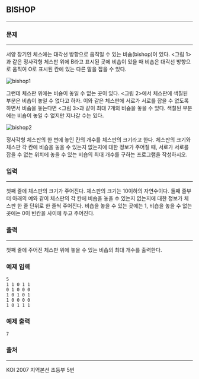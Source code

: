 ## BISHOP
***
### 문제
***
서양 장기인 체스에는 대각선 방향으로 움직일 수 있는 비숍(bishop)이 있다. <그림 1>과 같은 정사각형 체스판 위에 B라고 표시된 곳에 비숍이 있을 때 비숍은 대각선 방향으로 움직여 O로 표시된 칸에 있는 다른 말을 잡을 수 있다.

![bishop1](https://user-images.githubusercontent.com/12872904/57305525-31cc3400-711c-11e9-9195-445a85c95c18.png)

그런데 체스판 위에는 비숍이 놓일 수 없는 곳이 있다. <그림 2>에서 체스판에 색칠된 부분은 비숍이 놓일 수 없다고 하자. 이와 같은 체스판에 서로가 서로를 잡을 수 없도록 하면서 비숍을 놓는다면 <그림 3>과 같이 최대 7개의 비숍을 놓을 수 있다. 색칠된 부분에는 비숍이 놓일 수 없지만 지나갈 수는 있다.

![bishop2](https://user-images.githubusercontent.com/12872904/57305548-3b559c00-711c-11e9-9f36-d9b12ab650c1.png)

정사각형 체스판의 한 변에 놓인 칸의 개수를 체스판의 크기라고 한다. 체스판의 크기와 체스판 각 칸에 비숍을 놓을 수 있는지 없는지에 대한 정보가 주어질 때, 서로가 서로를 잡을 수 없는 위치에 놓을 수 있는 비숍의 최대 개수를 구하는 프로그램을 작성하시오.

### 입력
***
첫째 줄에 체스판의 크기가 주어진다. 체스판의 크기는 10이하의 자연수이다. 둘째 줄부터 아래의 예와 같이 체스판의 각 칸에 비숍을 놓을 수 있는지 없는지에 대한 정보가 체스판 한 줄 단위로 한 줄씩 주어진다. 비숍을 놓을 수 있는 곳에는 1, 비숍을 놓을 수 없는 곳에는 0이 빈칸을 사이에 두고 주어진다.

 
### 출력
***
첫째 줄에 주어진 체스판 위에 놓을 수 있는 비숍의 최대 개수를 출력한다.

### 예제 입력
```
5
1 1 0 1 1
0 1 0 0 0
1 0 1 0 1
1 0 0 0 0
1 0 1 1 1
```
### 예제 출력
```
7
```

### 출처
***
KOI 2007 지역본선 초등부 5번  